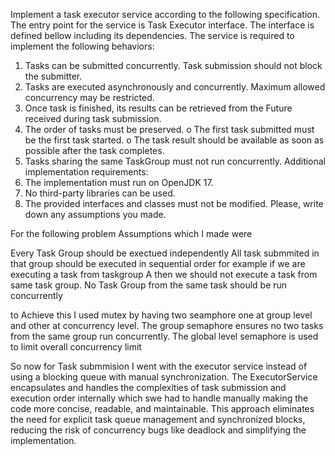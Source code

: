 Implement a task executor service according to the following specification.
The entry point for the service is Task Executor interface. The interface is defined bellow
including its dependencies.
The service is required to implement the following behaviors:
1. Tasks can be submitted concurrently. Task submission should not block the submitter.
2. Tasks are executed asynchronously and concurrently. Maximum allowed concurrency
may be restricted.
3. Once task is finished, its results can be retrieved from the Future received during task
submission.
4. The order of tasks must be preserved.
o The first task submitted must be the first task started.
o The task result should be available as soon as possible after the task completes.
5. Tasks sharing the same TaskGroup must not run concurrently.
Additional implementation requirements:
1. The implementation must run on OpenJDK 17.
2. No third-party libraries can be used.
3. The provided interfaces and classes must not be modified.
Please, write down any assumptions you made.


For the following problem Assumptions which I made were

Every Task Group should be exectued independently 
All task submmited in that group should be executed in sequential order for example if we are executing a task from taskgroup A then we should not execute a task from same task group.
No Task Group from the same task should be run concurrently

to Achieve this I used mutex by having two seamphore one at group level and other at concurrency level.
The group semaphore ensures no two tasks from the same group run concurrently.
The global level semaphore is used to limit overall concurrency limit

So now for Task submmision I went with the executor service instead of using a blocking queue with manual synchronization. The ExecutorService  encapsulates and  handles the complexities of  task submission and execution order internally which
swe had to handle manually  making the code more concise, readable, and maintainable.
This approach eliminates the need for explicit task queue management and synchronized blocks, reducing the risk of concurrency bugs like deadlock and simplifying the implementation.

